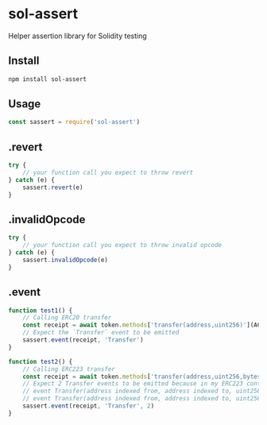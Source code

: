 # sol-assert
Helper assertion library for Solidity testing

## Install
```bash
npm install sol-assert
```

## Usage
```js
const sassert = require('sol-assert')
```

## .revert
```js
try {
    // your function call you expect to throw revert
} catch (e) {
    sassert.revert(e)
}
```

## .invalidOpcode
```js
try {
    // your function call you expect to throw invalid opcode
} catch (e) {
    sassert.invalidOpcode(e)
}
```

## .event
```js
function test1() {
    // Calling ERC20 transfer
    const receipt = await token.methods['transfer(address,uint256)'](ACCT1, 1).send({ from: OWNER })
    // Expect the `Transfer` event to be emitted
    sassert.event(receipt, 'Transfer')
}

function test2() {
    // Calling ERC223 transfer
    const receipt = await token.methods['transfer(address,uint256,bytes)'](ACCT1, 1).send({ from: OWNER })
    // Expect 2 Transfer events to be emitted because in my ERC223 contract I emit both Transfer events:
    // event Transfer(address indexed from, address indexed to, uint256 amount);
    // event Transfer(address indexed from, address indexed to, uint256 amount, bytes data);
    sassert.event(receipt, 'Transfer', 2)
}
```
